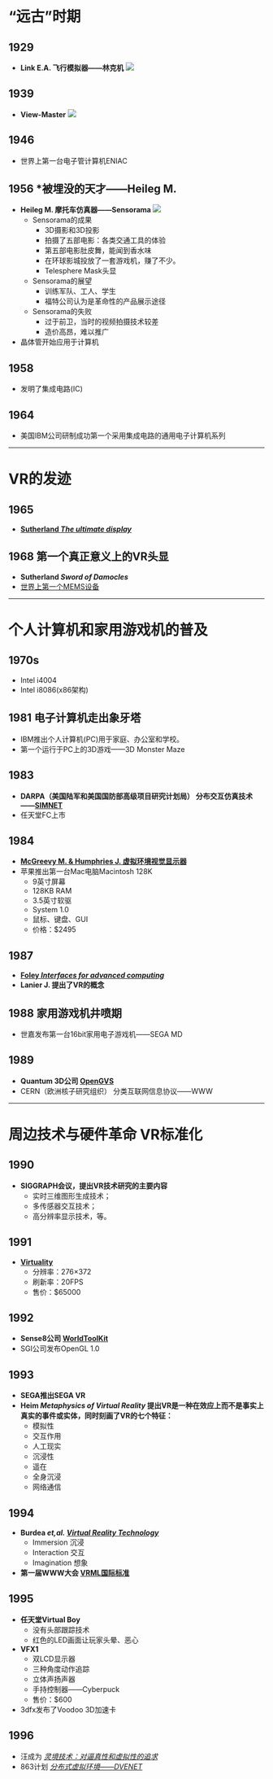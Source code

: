 # “远古”时期
## 1929 
- **Link E.A. 飞行模拟器——林克机**
![](./Resource/林克机.jpg)

## 1939
- **View-Master**
![](./Resource/View-Mater/View-Master.jpg)

## 1946 
- 世界上第一台电子管计算机ENIAC

## 1956 *被埋没的天才——Heileg M.
- **Heileg M. 摩托车仿真器——Sensorama** 
![](./Resource/Sensorama/Sensorama.jpg)
    - Sensorama的成果
        - 3D摄影和3D投影
        - 拍摄了五部电影：各类交通工具的体验
        - 第五部电影肚皮舞，能闻到香水味
        - 在环球影城投放了一套游戏机，赚了不少。
        - Telesphere Mask头显
    - Sensorama的展望
        - 训练军队、工人、学生
        - 福特公司认为是革命性的产品展示途径
    - Sensorama的失败
        - 过于前卫，当时的视频拍摄技术较差
        - 造价高昂，难以推广
- 晶体管开始应用于计算机

## 1958
- 发明了集成电路(IC)

## 1964
- 美国IBM公司研制成功第一个采用集成电路的通用电子计算机系列

----

# VR的发迹
## 1965
- [**Sutherland  *The ultimate display***](./Papers/The%20ultimate%20display.pdf)

## 1968 第一个真正意义上的VR头显
- **Sutherland *Sword  of  Damocles***
- [世界上第一个MEMS设备](https://patents.google.com/patent/US3413573A/)

----

# 个人计算机和家用游戏机的普及
## 1970s
- Intel i4004
- Intel i8086(x86架构)

## 1981 电子计算机走出象牙塔
- IBM推出个人计算机(PC)用于家庭、办公室和学校。
- 第一个运行于PC上的3D游戏——3D Monster Maze

## 1983
- **DARPA（美国陆军和美国国防部高级项目研究计划局） 分布交互仿真技术——[SIMNET](https://en.wikipedia.org/wiki/SIMNET)**
- 任天堂FC上市

## 1984
- [**McGreevy M. & Humphries J. 虚拟环境视觉显示器**](./Papers/The%20virtual%20environment%20display.pdf)
- 苹果推出第一台Mac电脑Macintosh 128K
    - 9英寸屏幕
    - 128KB RAM
    - 3.5英寸软驱
    - System 1.0
    - 鼠标、键盘、GUI
    - 价格：$2495 

## 1987
- [**Foley *Interfaces for advanced computing***](./Papers/Interfaces%20for%20advanced%20computing.pdf)
- **Lanier J. 提出了VR的概念**

## 1988 家用游戏机井喷期
- 世嘉发布第一台16bit家用电子游戏机——SEGA MD

## 1989
- **Quantum 3D公司 [OpenGVS](http://www.sai.msu.su/sal/E/3/OPENGVS.html)**
- CERN（欧洲核子研究组织） 分类互联网信息协议——WWW

---

# 周边技术与硬件革命 VR标准化
## 1990
- **SIGGRAPH会议，提出VR技术研究的主要内容**
    - 实时三维图形生成技术；
    - 多传感器交互技术；
    - 高分辨率显示技术，等。

## 1991
- **[Virtuality](https://en.wikipedia.org/wiki/Virtuality_(gaming))**
    - 分辨率：276×372
    - 刷新率：20FPS
    - 售价：$65000

## 1992
- **Sense8公司 [WorldToolKit](http://www8.cs.umu.se/kurser/TDBD12/HT00/lab/wtk/)**
- SGI公司发布OpenGL 1.0

## 1993
- **SEGA推出SEGA VR**
- **Heim *Metaphysics of Virtual Reality* 提出VR是一种在效应上而不是事实上真实的事件或实体，同时刻画了VR的七个特征：**
    - 模拟性
    - 交互作用
    - 人工现实
    - 沉浸性
    - 遥在
    - 全身沉浸
    - 网络通信

## 1994
- **Burdea *et,al.* [*Virtual Reality Technology*](./Papers/Book%20review%20of%20Virtual%20Reality%20Technology.pdf)**
    - Immersion 沉浸
    - Interaction 交互
    - Imagination 想象
- **第一届WWW大会 [VRML国际标准](https://www.w3.org/MarkUp/VRML/)**

## 1995
- **任天堂Virtual Boy**
    - 没有头部跟踪技术
    - 红色的LED画面让玩家头晕、恶心
- **VFX1**
    - 双LCD显示器
    - 三种角度动作追踪
    - 立体声扬声器
    - 手持控制器——Cyberpuck
    - 售价：$600
- 3dfx发布了Voodoo 3D加速卡

## 1996 
- 汪成为 [*灵境技术：对逼真性和虚拟性的追求*](./Papers/灵境技术_对逼真性和虚拟性的追求_汪成为.pdf)
- 863计划 [*分布式虚拟环境——DVENET*](./Papers/虚拟现实综述_赵沁平.pdf)
